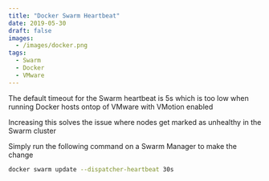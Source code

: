 ```yaml
---
title: "Docker Swarm Heartbeat"
date: 2019-05-30
draft: false
images: 
  - /images/docker.png
tags: 
  - Swarm
  - Docker
  - VMware
---
```


The default timeout for the Swarm heartbeat is 5s which is too low when running Docker hosts ontop of VMware with VMotion enabled

Increasing this solves the issue where nodes get marked as unhealthy in the Swarm cluster

Simply run the following command on a Swarm Manager to make the change
```bash
docker swarm update --dispatcher-heartbeat 30s
```
